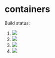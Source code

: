 # containers

Build status:

1. [![](https://github.com/dnarula22/containers_week8/workflows/tests-fibonacci/badge.svg)](https://github.com/mikeizbicki/containers/actions?query=workflow%3Atests-fibonacci)
1. [![](https://github.com/dnarula22/containers_week8/workflows/tests-range/badge.svg)](https://github.com/mikeizbicki/containers/actions?query=workflow%3Atests-range)
1. [![](https://github.com/dnarula22/containers_week8/workflows/tests-BinaryTree/badge.svg)](https://github.com/mikeizbicki/containers/actions?query=workflow%3Atests-BinaryTree)
1. [![](https://github.com/dnarula22/containers_week8/workflows/tests-BST/badge.svg)](https://github.com/mikeizbicki/containers/actions?query=workflow%3Atests-BST)


